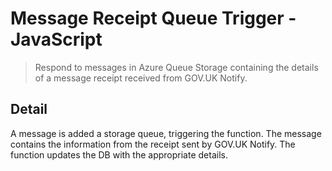 # Message Receipt Queue Trigger - JavaScript

> Respond to messages in Azure Queue Storage containing the details of a
> message receipt received from GOV.UK Notify.

## Detail

A message is added a storage queue, triggering the function. The message
contains the information from the receipt sent by GOV.UK Notify. The function
updates the DB with the appropriate details.
